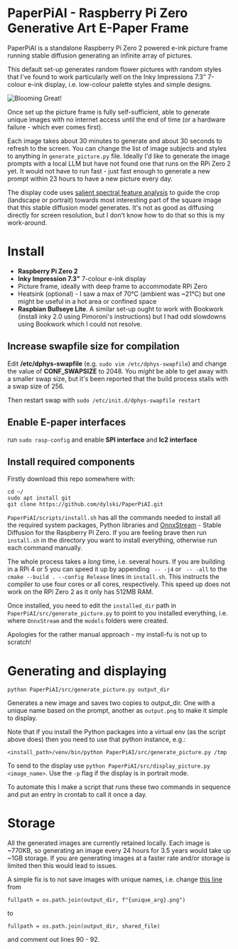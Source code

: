 # PaperPiAI - Raspberry Pi Zero Generative Art E-Paper Frame

PaperPiAI is a standalone Raspberry Pi Zero 2 powered e-ink picture frame running stable diffusion generating an
infinite array of pictures.

This default set-up generates random flower pictures with random styles that I've found to work particularly well on
the Inky Impressions 7.3" 7-colour e-ink display, i.e. low-colour palette styles and simple designs.

![Blooming Great!](https://raw.githubusercontent.com/dylski/PaperPiAI/refs/heads/main/assets/paperpiai_examples.jpg)

Once set up the picture frame is fully self-sufficient, able to generate unique images with no internet access until
the end of time (or a hardware failure - which ever comes first).

Each image takes about 30 minutes to generate and about 30 seconds to refresh to the screen.
You can change the list of image subjects and styles to anything in `generate_picture.py` file. Ideally I'd like to
generate the image prompts with a local LLM but have not found one that runs on the RPi Zero 2 yet. It would not have
to run fast - just fast enough to generate a new prompt within 23 hours to have a new picture every day.

The display code
uses [salient spectral feature analysis](https://towardsdatascience.com/opencv-static-saliency-detection-in-a-nutshell-404d4c58fee4)
to guide the crop (landscape or portrait) towards most
interesting part of the square image that this stable diffusion model generates. It's not as good as diffusing directly
for screen resolution, but I don't know how to do that so this is my work-around.

# Install

* **Raspberry Pi Zero 2**
* **Inky Impression 7.3"** 7-colour e-ink display
* Picture frame, ideally with deep frame to accommodate RPi Zero
* Heatsink (optional) - I saw a max of 70°C (ambient was ~21°C) but one might be useful in a hot area or confined space
* **Raspbian Bullseye Lite**. A similar set-up ought to work with Bookwork (install inky 2.0 using Pimoroni's
  instructions) but I had odd slowdowns using Bookwork which I could not resolve.

## Increase swapfile size for compilation

Edit **/etc/dphys-swapfile** (e.g. `sudo vim /etc/dphys-swapfile`) and change the value of **CONF_SWAPSIZE** to 2048.
You _might_ be able to get away with a smaller swap size, but it's been reported that the build process stalls with a
swap size of 256.

Then restart swap with `sudo /etc/init.d/dphys-swapfile restart`

## Enable E-paper interfaces

run `sudo rasp-config` and enable **SPI interface** and **Ic2 interface**

## Install required components

Firstly download this repo somewhere with:

```
cd ~/
sudo apt install git
git clone https://github.com/dylski/PaperPiAI.git
```

`PaperPiAI/scripts/install.sh` has all the commands needed to install all the required system packages, Python
libraries and [OnnxStream](https://github.com/vitoplantamura/OnnxStream) - Stable Diffusion for the Raspberry Pi Zero.
If you are feeling brave then run `install.sh` in the directory you want to install everything, otherwise run each
command manually.

The whole process takes a _long_ time, i.e. several hours. If you are building in a RPi 4 or 5 you can speed it up by
appending ` -- -j4`  or ` -- -all` to the `cmake --build . --config Release` lines in `install.sh`. This instructs the
compiler to use four cores or all cores, respectively. This speed up does not work on the RPi Zero 2 as it only has
512MB RAM.

Once installed, you need to edit the `installed_dir` path in `PaperPiAI/src/generate_picture.py` to point to you
installed everything, i.e. where `OnnxStream` and the `models` folders were created.

Apologies for the rather manual approach - my install-fu is not up to scratch!

# Generating and displaying

`python PaperPiAI/src/generate_picture.py output_dir`

Generates a new image and saves two copies to output_dir. One with a unique name based on the prompt, another as 
`output.png` to make it simple to display.

Note that if you install the Python packages into a virtual env (as the script above does) then you need to use that
python instance, e.g.:

`<install_path>/venv/bin/python PaperPiAI/src/generate_picture.py /tmp`

To send to the display use `python PaperPiAI/src/display_picture.py <image_name>`. Use the `-p` flag if the display is
in portrait mode.

To automate this I make a script that runs these two commands in sequence and put an entry in crontab to call it once a
day.

# Storage

All the generated images are currently retained locally. Each image is ~770KB, so generating an image every 24 hours for
3.5 years would take up ~1GB storage. If you are generating images at a faster rate and/or storage is limited then this
would lead to issues.

A simple fix is to not save images with unique names, i.e. change 
[this line](https://github.com/dylski/PaperPiAI/blob/main/src/generate_picture.py#L68) from

`fullpath = os.path.join(output_dir, f"{unique_arg}.png")`

to

`fullpath = os.path.join(output_dir, shared_file)`

and comment out lines 90 - 92.
